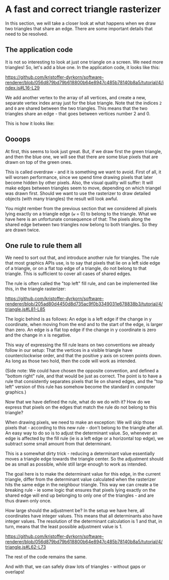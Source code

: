 # A fast and correct triangle rasterizer

In this section, we will take a closer look at what happens when we draw two triangles that share an edge. There are some important details that need to be resolved.

## The application code

It is not so interesting to look at just one triangle on a screen. We need more triangles! So, let's add a blue one. In the application code, it looks like this:

https://github.com/kristoffer-dyrkorn/software-renderer/blob/056d879bd79b618800b64e8947c485b78140b8a5/tutorial/4/index.js#L16-L29

We add another vertex to the array of all vertices, and create a new, separate vertex index array just for the blue triangle. Note that the indices `2` and `0` are shared between the two triangles. This means that the two triangles share an edge - that goes between vertices number 2 and 0.

This is how it looks like:

## Oooops

At first, this seems to look just great. But, if we draw first the green triangle, and then the blue one, we will see that there are some blue pixels that are drawn on top of the green ones.

This is called overdraw - and it is something we want to avoid. First of all, it will worsen performance, since we spend time drawing pixels that later become hidden by other pixels. Also, the visual quality will suffer: It will make edges between triangles seem to move, depending on which triangel was drawn first. Should we want to use the rasterizer to draw detailed objects (with many triangles) the result will look awful.

You might rember from the previous section that we considered all pixels lying exactly on a triangle edge (`w` = 0) to belong to the triangle. What we have here is an unfortunate consequence of that: The pixels along the shared edge between two triangles now belong to both triangles. So they are drawn twice.

## One rule to rule them all

We need to sort out that, and introduce another rule for triangles. The rule that most graphics APIs use, is to say that pixels that lie on a left side edge of a triangle, or on a flat top edge of a triangle, do not belong to that triangle. This is sufficient to cover all cases of shared edges.

The rule is often called the "top left" fill rule, and can be implemented like this, in the triangle rasterizer:

https://github.com/kristoffer-dyrkorn/software-renderer/blob/205ad80d4450d8d735ac9f0b3349031e678838b3/tutorial/4/triangle.js#L81-L85

The logic behind is as follows: An edge is a left edge if the change in y coordinate, when moving from the end and to the start of the edge, is larger than zero. An edge is a flat top edge if the change in y coordinate is zero and the change in x is negative.

This way of expressing the fill rule leans on two conventions we already follow in our setup: That the vertices in a visible triangle have counterclockwise order, and that the positive y axis on screen points down. As long as those two hold, then the code will work as intended.

(Side note: We could have chosen the opposite convention, and defined a "bottom right" rule, and that would be just as correct. The point is to have a rule that consistently separates pixels that lie on shared edges, and the "top left" version of this rule has somehow become the standard in computer graphics.)

Now that we have defined the rule, what do we do with it? How do we express that pixels on the edges that match the rule do not belong to this triangle?

When drawing pixels, we need to make an exception: We will skip those pixels that - according to this new rule - don't belong to the triangle after all. An easy way to do so is to adjust the determinant value. So, whenever an edge is affected by the fill rule (ie is a left edge or a horizontal top edge), we subtract some small amount from that determinant.

This is a somewhat dirty trick - reducing a determinant value essentially moves a triangle edge towards the triangle center. So the adjustment should be as small as possible, while still large enough to work as intended.

The goal here is to make the determinant value for this edge, in the current triangle, differ from the determinant value calculated when the rasterizer hits the same edge in the neighbour triangle. This way we can create a tie breaking rule - ie some logic that ensures that pixels lying exactly on the shared edge will end up belonging to only one of the triangles - and are thus drawn only once.

How large should the adjustment be? In the setup we have here, all coordinates have integer values. This means that all determinants also have integer values. The resolution of the determinant calculation is 1 and that, in turn, means that the least possible adjustment value is 1.

https://github.com/kristoffer-dyrkorn/software-renderer/blob/056d879bd79b618800b64e8947c485b78140b8a5/tutorial/4/triangle.js#L62-L73

The rest of the code remains the same.

And with that, we can safely draw lots of triangles - without gaps or overlaps!
